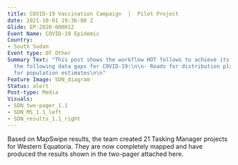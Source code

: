 ```yaml
---
title: COVID-19 Vaccination Campaign  |  Pilot Project
date: 2021-10-01 19:36:00 Z
Glide: EP-2020-000012
Event Name: COVID-19 Epidemic
Country:
- South Sudan
Event type: OT Other
Summary Text: "This post shows the workflow HOT follows to achieve its goal of filling
  the following data gaps for COVID-19:\n\n- Roads for distribution planning \n- Buildings
  for population estimates\n\n"
Feature Image: SDN_diagram
Status: alert
Post-type: Media
Visuals:
- SDN_two-pager_1.1
- SDN_MS_1.1_left
- SDN_results_1.1_right
---
```


Based on MapSwipe results, the team created 21 Tasking Manager projects for Western Equatoria. They are now completely mapped and have produced the results shown in the two-pager attached here.  
